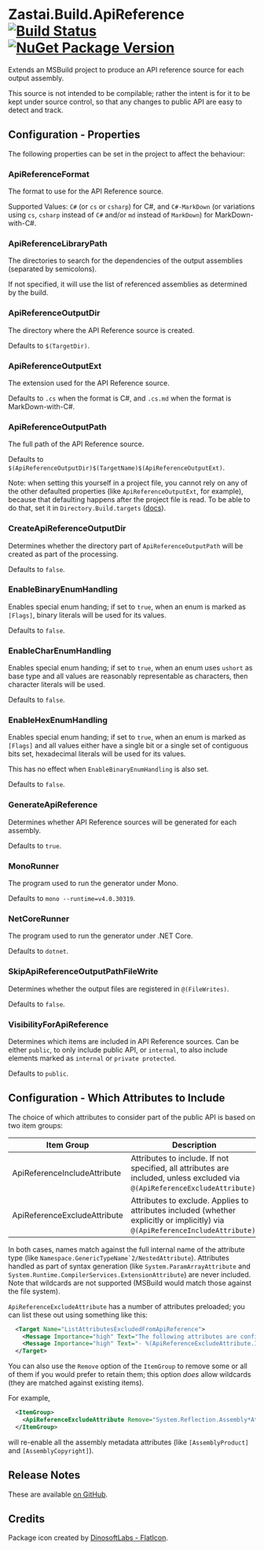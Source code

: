 # Zastai.Build.ApiReference  [![Build Status][CI-S]][CI-L] [![NuGet Package Version][NuGet-S]][NuGet-L]

Extends an MSBuild project to produce an API reference source for each
output assembly.

This source is not intended to be compilable; rather the intent is for
it to be kept under source control, so that any changes to public API
are easy to detect and track.

## Configuration - Properties

The following properties can be set in the project to affect the
behaviour:

### ApiReferenceFormat

The format to use for the API Reference source.

Supported Values: `C#` (or `cs` or `csharp`) for C#, and `C#-MarkDown`
(or variations using `cs`, `csharp` instead of `C#` and/or `md` instead
of `MarkDown`) for MarkDown-with-C#.

### ApiReferenceLibraryPath

The directories to search for the dependencies of the output assemblies
(separated by semicolons).

If not specified, it will use the list of referenced assemblies as
determined by the build.

### ApiReferenceOutputDir

The directory where the API Reference source is created.

Defaults to `$(TargetDir)`.

### ApiReferenceOutputExt

The extension used for the API Reference source.

Defaults to `.cs` when the format is C#, and `.cs.md` when the format is
MarkDown-with-C#.

### ApiReferenceOutputPath

The full path of the API Reference source.

Defaults to
`$(ApiReferenceOutputDir)$(TargetName)$(ApiReferenceOutputExt)`.

Note: when setting this yourself in a project file, you cannot rely on
any of the other defaulted properties (like `ApiReferenceOutputExt`,
for example), because that defaulting happens after the project file is
read. To be able to do that, set it in `Directory.Build.targets`
([docs][d.b.t]).

### CreateApiReferenceOutputDir

Determines whether the directory part of `ApiReferenceOutputPath` will
be created as part of the processing.

Defaults to `false`.

### EnableBinaryEnumHandling

Enables special enum handing; if set to `true`, when an enum is marked as
`[Flags]`, binary literals will be used for its values.

Defaults to `false`.

### EnableCharEnumHandling

Enables special enum handing; if set to `true`, when an enum uses
`ushort` as base type and all values are reasonably representable as
characters, then character literals will be used.

Defaults to `false`.

### EnableHexEnumHandling

Enables special enum handing; if set to `true`, when an enum is marked as
`[Flags]` and all values either have a single bit or a single set of
contiguous bits set, hexadecimal literals will be used for its values.

This has no effect when `EnableBinaryEnumHandling` is also set.

Defaults to `false`.

### GenerateApiReference

Determines whether API Reference sources will be generated for each
assembly.

Defaults to `true`.

### MonoRunner

The program used to run the generator under Mono.

Defaults to `mono --runtime=v4.0.30319`.

### NetCoreRunner

The program used to run the generator under .NET Core.

Defaults to `dotnet`.

### SkipApiReferenceOutputPathFileWrite

Determines whether the output files are registered in `@(FileWrites)`.

Defaults to `false`.

### VisibilityForApiReference

Determines which items are included in API Reference sources. Can be
either `public`, to only include public API, or `internal`, to also
include elements marked as `internal` or `private protected`.

Defaults to `public`.

## Configuration - Which Attributes to Include

The choice of which attributes to consider part of the public API is
based on two item groups:

| Item Group                   | Description                                                                                                                     |
|------------------------------|---------------------------------------------------------------------------------------------------------------------------------|
| ApiReferenceIncludeAttribute | Attributes to include. If not specified, all attributes are included, unless excluded via `@(ApiReferenceExcludeAttribute)`.    |
| ApiReferenceExcludeAttribute | Attributes to exclude. Applies to attributes included (whether explicitly or implicitly) via `@(ApiReferenceIncludeAttribute)`. |

In both cases, names match against the full internal name of the
attribute type (like ``Namespace.GenericTypeName`2/NestedAttribute``).
Attributes handled as part of syntax generation (like
`System.ParamArrayAttribute` and
`System.Runtime.CompilerServices.ExtensionAttribute`) are never
included. Note that wildcards are not supported (MSBuild would match
those against the file system).

`ApiReferenceExcludeAttribute` has a number of attributes preloaded; you
can list these out using something like this:

```xml
  <Target Name="ListAttributesExcludedFromApiReference">
    <Message Importance="high" Text="The following attributes are configured to be excluded from the generated API reference:" />
    <Message Importance="high" Text="- %(ApiReferenceExcludeAttribute.Identity)" />
  </Target>
```

You can also use the `Remove` option of the `ItemGroup` to remove some
or all of them if you would prefer to retain them; this option _does_
allow wildcards (they are matched against existing items).

For example,

```xml
  <ItemGroup>
    <ApiReferenceExcludeAttribute Remove="System.Reflection.Assembly*Attribute" />
  </ItemGroup>
```

will re-enable all the assembly metadata attributes (like
`[AssemblyProduct]` and `[AssemblyCopyright]`).

## Release Notes

These are available [on GitHub][GHReleases].

## Credits

Package icon created by [DinosoftLabs - FlatIcon][PackageIcon].

[CI-S]: https://github.com/Zastai/Zastai.Build.APIReference/actions/workflows/build.yml/badge.svg
[CI-L]: https://github.com/Zastai/Zastai.Build.APIReference/actions/workflows/build.yml

[NuGet-S]: https://img.shields.io/nuget/v/Zastai.Build.ApiReference
[NuGet-L]: https://www.nuget.org/packages/Zastai.Build.ApiReference

[GHReleases]: https://github.com/Zastai/Zastai.Build.APIReference/releases
[PackageIcon]: https://www.flaticon.com/free-icon/browser_718064

[d.b.t]: https://docs.microsoft.com/en-us/visualstudio/msbuild/customize-your-build#directorybuildprops-and-directorybuildtargets
